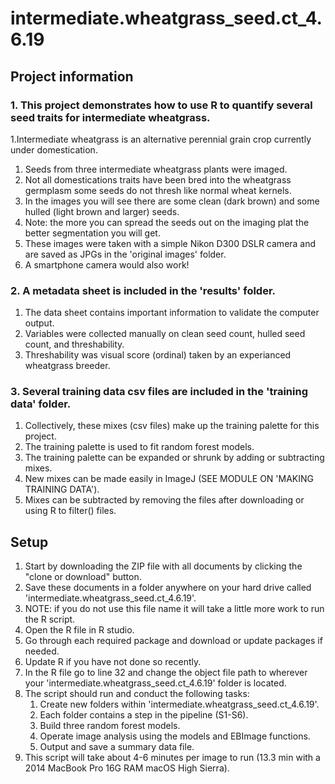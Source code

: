 # intermediate.wheatgrass_seed.ct_4.6.19

## Project information
### 1. This project demonstrates how to use R to quantify several seed traits for intermediate wheatgrass.  
   1.Intermediate wheatgrass is an alternative perennial grain crop currently under domestication. 
   1. Seeds from three intermediate wheatgrass plants were imaged.
   1. Not all domestications traits have been bred into the wheatgrass germplasm some seeds do not thresh like normal wheat kernels.
   1. In the images you will see there are some clean (dark brown) and some hulled (light brown and larger) seeds.
   1. Note: the more you can spread the seeds out on the imaging plat the better segmentation you will get.
   1. These images were taken with a simple Nikon D300 DSLR camera and are saved as JPGs in the 'original images' folder.
   1. A smartphone camera would also work!
### 2. A metadata sheet is included in the 'results' folder.  
   1. The data sheet contains important information to validate the computer output.
   1. Variables were collected manually on clean seed count, hulled seed count, and threshability.
   1. Threshability was visual score (ordinal) taken by an experianced wheatgrass breeder.
### 3. Several training data csv files are included in the 'training data' folder.  
   1. Collectively, these mixes (csv files) make up the training palette for this project.
   1. The training palette is used to fit random forest models.
   1. The training palette can be expanded or shrunk by adding or subtracting mixes.
   1. New mixes can be made easily in ImageJ (SEE MODULE ON 'MAKING TRAINING DATA').
   1. Mixes can be subtracted by removing the files after downloading or using R to filter() files.


## Setup
1. Start by downloading the ZIP file with all documents by clicking the "clone or download" button.
1. Save these documents in a folder anywhere on your hard drive called 'intermediate.wheatgrass_seed.ct_4.6.19'.
1. NOTE: if you do not use this file name it will take a little more work to run the R script.
1. Open the R file in R studio.
1. Go through each required package and download or update packages if needed.
1. Update R if you have not done so recently.
1. In the R file go to line 32 and change the object file path to wherever your 'intermediate.wheatgrass_seed.ct_4.6.19' folder is located.
1. The script should run and conduct the following tasks:
   1. Create new folders within 'intermediate.wheatgrass_seed.ct_4.6.19'.
   1. Each folder contains a step in the pipeline (S1-S6).
   1. Build three random forest models.
   1. Operate image analysis using the models and EBImage functions.
   1. Output and save a summary data file.
1. This script will take about 4-6 minutes per image to run (13.3 min with a 2014 MacBook Pro 16G RAM macOS High Sierra).
